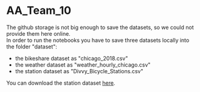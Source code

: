 # AA_Team_10

The github storage is not big enough to save the datasets, so we could not provide them here online.<br>
In order to run the notebooks you have to save three datasets locally into the folder "dataset":
 - the bikeshare dataset as "chicago_2018.csv" 
 - the weather dataset as "weather_hourly_chicago.csv"
 - the station dataset as "Divvy_Bicycle_Stations.csv"

You can download the station dataset [here](https://data.cityofchicago.org/Transportation/Divvy-Bicycle-Stations/bbyy-e7gq/data).
